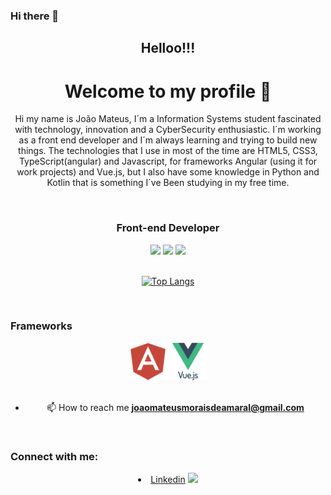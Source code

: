 ### Hi there 👋

<!--
**joaomateuus/joaomateuus** is a ✨ _special_ ✨ repository because its `README.md` (this file) appears on your GitHub profile.

Here are some ideas to get you started:

- 🔭 I’m currently working on ...
- 🌱 I’m currently learning ...
- 👯 I’m looking to collaborate on ...
- 🤔 I’m looking for help with ...
- 💬 Ask me about ...
- 📫 How to reach me: ...
- 😄 Pronouns: ...
- ⚡ Fun fact: ...
-->

<h2 align="center">Helloo!!!</h1>

<h1 align="center">Welcome to my profile 👋</h1>

<p  align="center"> Hi my name is João Mateus, I´m a Information Systems student fascinated with technology, innovation and a CyberSecurity enthusiastic. I´m working as a front end developer and I´m always learning and trying to build new things. The technologies that I use in most of the time are HTML5, CSS3, TypeScript(angular) and Javascript, for frameworks Angular (using it for work projects) and Vue.js, but I also have some knowledge in Python and Kotlin that is something I´ve Been studying in my free time. </p>

<br>

<h3 align="center">Front-end Developer </h3>



 <div align="center" background-color="white">

  <span>

   <img src="https://user-images.githubusercontent.com/80249973/126726480-1285c6c4-d83b-4c84-9470-5a93c983acc4.png" heigth="1500" width="100"/>
   
   <img src="https://www.seekpng.com/png/full/80-803501_javascript-logo-logo-de-java-script-png.png" heigth="50" width="60"/>

   <img src="https://cdn.iconscout.com/icon/free/png-512/typescript-1174965.png" heigth="50" width="60"/>
   
   

  </span>

 </div>

</br>



<div align="center">

[![Top Langs](https://github-readme-stats.vercel.app/api/top-langs/?username=joaomateuus&layout=compact&theme=tokyonight)](https://github.com/joaomateuus/github-readme-stats)

</div>

<br>

<h3 heigth="50" width="60"> Frameworks </h3>

<div align="center">
 
  <img src="https://raw.githubusercontent.com/devicons/devicon/9f4f5cdb393299a81125eb5127929ea7bfe42889/icons/angularjs/angularjs-plain.svg" heigth="50" width="60"/>
 
 <img src="https://raw.githubusercontent.com/devicons/devicon/9f4f5cdb393299a81125eb5127929ea7bfe42889/icons/vuejs/vuejs-original-wordmark.svg" heigth="50" width="60"/>
 </div>
 
<br>

<div align="center">

- 📫 How to reach me **joaomateusmoraisdeamaral@gmail.com**

</div>
 
<br>

<h3 align="left">Connect with me:</h3>
<li align="center">
 <a class="url" href="https://www.linkedin.com/in/jo%C3%A3omateus-/" align="left">Linkedin</a>
 <img src="https://image.flaticon.com/icons/png/512/174/174857.png" align-item="center" heigth="50" width="60"/>
</li>
 

  


